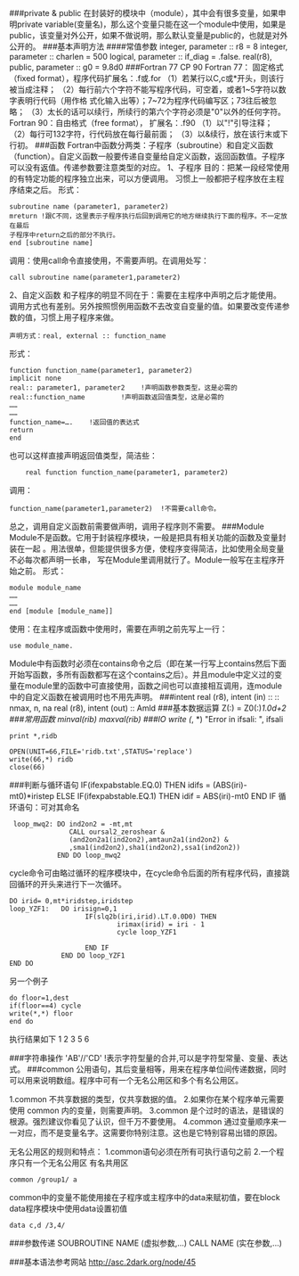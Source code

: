 ###private & public
在封装好的模块中（module），其中会有很多变量，如果申明private variable(变量名)，那么这个变量只能在这一个module中使用，如果是public，该变量对外公开，如果不做说明，那么默认变量是public的，也就是对外公开的。
###基本声明方法
####常值参数
    integer,    parameter   ::  r8  =   8
    integer,    parameter   ::  charlen =   500
    logical, parameter :: if_diag = .false.
    real(r8), public, parameter ::  g0  =   9.8d0
###Fortran 77 CP 90
Fortran 77： 固定格式（fixed format），程序代码扩展名：.f或.for
（1）若某行以C,c或*开头，则该行被当成注释；
（2）每行前六个字符不能写程序代码，可空着，或者1~5字符以数字表明行代码（用作格
式化输入出等）；7~72为程序代码编写区；73往后被忽略；
（3）太长的话可以续行，所续行的第六个字符必须是"0"以外的任何字符。
Fortran 90：自由格式（free format）， 扩展名：.f90
（1）以"!"引导注释；
（2）每行可132字符，行代码放在每行最前面；
（3）以&续行，放在该行末或下行初。
###函数
Fortran中函数分两类：子程序（subroutine）和自定义函数（function）。自定义函数一般要传递自变量给自定义函数，返回函数值。子程序可以没有返值。传递参数要注意类型的对应。
1、子程序
目的：把某一段经常使用的有特定功能的程序独立出来，可以方便调用。
习惯上一般都把子程序放在主程序结束之后。
形式：
	
	subroutine name (parameter1, parameter2) 
	mreturn !跟C不同，这里表示子程序执行后回到调用它的地方继续执行下面的程序。不一定放在最后    
	子程序中return之后的部分不执行。
	end [subroutine name]
调用：使用call命令直接使用，不需要声明。在调用处写：

	call subroutine name(parameter1,parameter2)
2、自定义函数
和子程序的明显不同在于：需要在主程序中声明之后才能使用。
调用方式也有差别。另外按照惯例用函数不去改变自变量的值。如果要改变传递参数的值，习惯上用子程序来做。
	
	声明方式：real, external :: function_name

形式：

	function function_name(parameter1, parameter2)
	implicit none
	real:: parameter1, parameter2    !声明函数参数类型，这是必需的
	real::function_name         !声明函数返回值类型，这是必需的
	……
	……   
	function_name=….    !返回值的表达式
	return
	end    
也可以这样直接声明返回值类型，简洁些：
	
		real function function_name(parameter1, parameter2)
调用：

	function_name(parameter1,parameter2)  !不需要call命令。

总之，调用自定义函数前需要做声明，调用子程序则不需要。
###Module
Module不是函数。它用于封装程序模块，一般是把具有相关功能的函数及变量封装在一起
。用法很单，但能提供很多方便，使程序变得简洁，比如使用全局变量不必每次都声明一长串，
写在Module里调用就行了。Module一般写在主程序开始之前。
形式：

	module module_name
	……
	……
	end [module [module_name]]
使用：在主程序或函数中使用时，需要在声明之前先写上一行：

	use module_name.
Module中有函数时必须在contains命令之后（即在某一行写上contains然后下面开始写函数，多所有函数都写在这个contains之后）。并且module中定义过的变量在module里的函数中可直接使用，函数之间也可以直接相互调用，连module中的自定义函数在被调用时也不用先声明。
###intent
	real (r8), intent (in) ::  ::  nmax, n, na
    real (r8), intent (out) ::  Amld
###基本数据运算
	Z(:)    =   Z0(:)*1.0d+2
###常用函数
	minval(rib)
	maxval(rib)
###IO
	write (*, *) "Error in ifsali: ", ifsali
	
	print *,ridb
	
	OPEN(UNIT=66,FILE='ridb.txt',STATUS='replace')
	write(66,*) ridb
    close(66)
###判断与循环语句
	IF(ifexpabstable.EQ.0) THEN
           idifs = (ABS(iri)-mt0)*iristep
    ELSE IF(ifexpabstable.EQ.1) THEN
           idif = ABS(iri)-mt0
    END IF
循环语句：可对其命名    
    
     loop_mwq2: DO ind2on2 = -mt,mt
                   CALL oursal2_zeroshear &
                   (and2on2a1(ind2on2),amtaun2a1(ind2on2) &
                   ,sma1(ind2on2),sha1(ind2on2),ssa1(ind2on2))
                END DO loop_mwq2
cycle命令可由略过循环的程序模块中，在cycle命令后面的所有程序代码，直接跳回循环的开头来进行下一次循环。
    
    DO irid= 0,mt*iridstep,iridstep
    loop_YZF1:   DO irisign=0,1
                       IF(slq2b(iri,irid).LT.0.0D0) THEN
                               irimax(irid) = iri - 1 
                               cycle loop_YZF1
                            
                       END IF
                 END DO loop_YZF1
    END DO
另一个例子
	
	do floor=1,dest 
	if(floor==4) cycle  
	write(*,*) floor 
	end do 
执行结果如下 1 2 3 5 6  
    
###字符串操作
	'AB'//'CD' !表示字符型量的合并,可以是字符型常量、变量、表达式。
###common
公用语句，其后变量相等，用来在程序单位间传递数据，同时可以用来说明数组。程序中可有一个无名公用区和多个有名公用区。

1.common 不共享数据的类型，仅共享数据的值。
2.如果你在某个程序单元需要使用 common 内的变量，则需要声明。
3.common 是个过时的语法，是错误的根源。强烈建议你看见了认识，但千万不要使用。
4.common 通过变量顺序来一一对应，而不是变量名字。这需要你特别注意。这也是它特别容易出错的原因。
		
无名公用区的规则和特点：
1.common语句必须在所有可执行语句之前
2.一个程序只有一个无名公用区
有名共用区

	common /group1/ a
common中的变量不能使用接在子程序或主程序中的data来赋初值，要在block data程序模块中使用data设置初值
	
	data c,d /3,4/
###参数传递
SOUBROUTINE NAME (虚拟参数,...)
CALL NAME (实在参数,...)	
	
###基本语法参考网站
	http://asc.2dark.org/node/45

